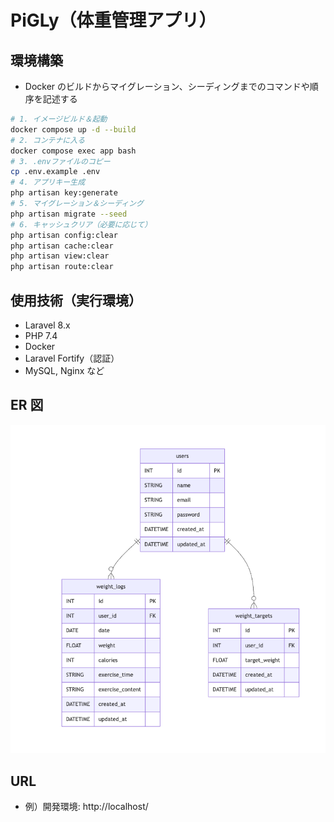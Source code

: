 # PiGLy（体重管理アプリ）

## 環境構築

- Docker のビルドからマイグレーション、シーディングまでのコマンドや順序を記述する

```sh
# 1. イメージビルド＆起動
docker compose up -d --build
# 2. コンテナに入る
docker compose exec app bash
# 3. .envファイルのコピー
cp .env.example .env
# 4. アプリキー生成
php artisan key:generate
# 5. マイグレーション＆シーディング
php artisan migrate --seed
# 6. キャッシュクリア（必要に応じて）
php artisan config:clear
php artisan cache:clear
php artisan view:clear
php artisan route:clear
```

## 使用技術（実行環境）

- Laravel 8.x
- PHP 7.4
- Docker
- Laravel Fortify（認証）
- MySQL, Nginx など

## ER 図
![ER図](docs/er.png)
## URL

- 例）開発環境: http://localhost/
